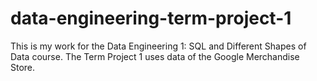# data-engineering-term-project-1
This is my work for the Data Engineering 1: SQL and Different Shapes of Data course. The Term Project 1 uses data of the Google Merchandise Store.
